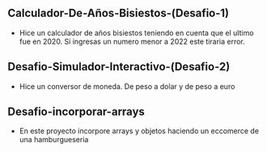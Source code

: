 ## Calculador-De-Años-Bisiestos-(Desafio-1)

- Hice un calculador de años bisiestos teniendo en cuenta que el ultimo fue en 2020. Si ingresas un numero menor a 2022 este tiraria error.

## Desafio-Simulador-Interactivo-(Desafio-2)

- Hice un conversor de moneda. De peso a dolar y de peso a euro

## Desafio-incorporar-arrays

- En este proyecto incorpore arrays y objetos haciendo un eccomerce de una hamburgueseria
